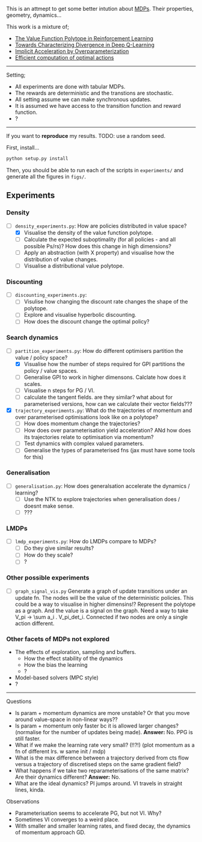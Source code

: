 This is an attmept to get some better intution about [MDPs](https://en.wikipedia.org/wiki/Markov_decision_process). Their properties, geometry, dynamics...

This work is a mixture of;

- [The Value Function Polytope in Reinforcement Learning](https://arxiv.org/abs/1901.11524)
- [Towards Characterizing Divergence in Deep Q-Learning](https://arxiv.org/abs/1903.08894)
- [Implicit Acceleration by Overparameterization](https://arxiv.org/abs/1802.06509)
- [Efficient computation of optimal actions](https://www.pnas.org/content/106/28/11478)

***

Setting;
- All experiments are done with tabular MDPs.
- The rewards are deterministic and the transtions are stochastic.
- All setting assume we can make synchronous updates.
- It is assumed we have access to the transition function and reward function.
- ?

***

If you want to __reproduce__ my results.
TODO: use a random seed.

First, install...

```python
python setup.py install
```

Then, you should be able to run each of the scripts in `experiments/` and generate all the figures in `figs/`.

## Experiments

### Density

- [ ] `density_experiments.py`: How are policies distributed in value space?
  - [x] Visualise the density of the value function polytope.
  - [ ] Calculate the expected suboptimality (for all policies - and all possible Ps/rs)? How does this change in high dimensions?
  - [ ] Apply an abstraction (with X property) and visualise how the distribution of value changes.
  - [ ] Visualise a distributional value polytope.

### Discounting

- [ ] `discounting_experiments.py`:
  - [ ] Visulise how changing the discount rate changes the shape of the polytope.
  - [ ] Explore and visualise hyperbolic discounting.
  - [ ] How does the discount change the optimal policy?

### Search dynamics

- [ ] `partition_experiments.py`: How do different optimisers partition the value / policy space?
  - [x] Visualise how the number of steps required for GPI partitions the policy / value spaces.
  - [ ] Generalise GPI to work in higher dimensons. Calclate how does it scales.
  - [ ] Visualise n steps for PG / VI.
  - [ ] calculate the tangent fields. are they similar? what about for parameterised versions, how can we calculate their vector fields???
- [x] `trajectory_experiments.py`: What do the trajectories of momentum and over parameterised optimisations look like on a polytope?
  - [ ] How does momentum change the trajectories?
  - [ ] How does over parameterisation yield acceleration? ANd how does its trajectories relate to optimisation via momentum?
  - [ ] Test dynamics with complex valued parameters.
  - [ ] Generalise the types of parameterised fns (jax must have some tools for this)

### Generalisation

- [ ] `generalisation.py`: How does generalsation accelerate the dynamics / learning?
  - [ ] Use the NTK to explore trajectories when generalisation does / doesnt make sense.
  - [ ] ???

### LMDPs

- [ ] `lmdp_experiments.py`: How do LMDPs compare to MDPs?
  - [ ] Do they give similar results?
  - [ ] How do they scale?
  - [ ] ?

### Other possible experiments

- [ ] `graph_signal_vis.py` Generate a graph of update transitions under an update fn. The nodes will be the value of the deterministic policies. This could be a way to visualise in higher dimensins!? Represent the polytope as a graph. And the value is a signal on the graph. Need a way to take V_pi -> \sum a_i . V_pi_det_i. Connected if two nodes are only a single action different.


### Other facets of MDPs not explored

- The effects of exploration, sampling and buffers.
  - How the effect stability of the dynamics
  - How the bias the learning
  - ?
- Model-based solvers (MPC style)
- ?


***


Questions
- Is param + momentum dynamics are more unstable? Or that you move around value-space in non-linear ways??
- Is param + momentum only faster bc it is allowed larger changes? (normalise for the number of updates being made). __Answer:__ No. PPG is still faster.
- What if we make the learning rate very small? (!!?!) (plot momentum as a fn of different lrs. w same init / mdp)
- What is the max difference between a trajectory derived from cts flow versus a trajectory of discretised steps on the same gradient field?
- What happens if we take two reparameterisations of the same matrix? Are their dynamics different? __Answer:__ No.
- What are the ideal dynamics? PI jumps around. VI travels in straight lines, kinda.

Observations

- Parameterisation seems to accelerate PG, but not VI. Why?
- Sometimes VI converges to a weird place.
- With smaller and smaller learning rates, and fixed decay, the dynamics of momentum approach GD.
